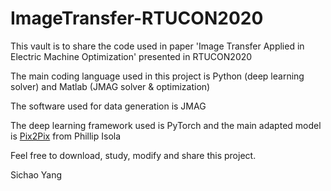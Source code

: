 # ImageTransfer-RTUCON2020

This vault is to share the code used in paper 'Image Transfer Applied in Electric Machine Optimization' presented in RTUCON2020

The main coding language used in this project is Python (deep learning solver) and Matlab (JMAG solver & optimization)

The software used for data generation is JMAG

The deep learning framework used is PyTorch and the main adapted model is [Pix2Pix](https://phillipi.github.io/pix2pix/) from Phillip Isola

Feel free to download, study, modify and share this project.

Sichao Yang
